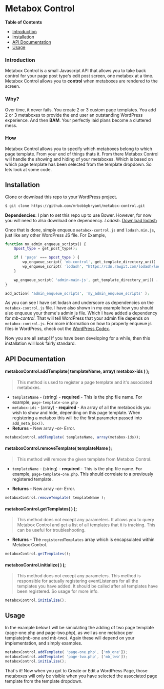 # Metabox Control
**Table of Contents**

- [Introduction](#Introduction)
- [Installation](#Installation)
- [API Documentation](#API_Documentation)
- [Usage](#Usage)

### Introduction
Metabox Control is a small Javascript API that allows you to take back control for your page post type's edit post screen, one metabox at a time. Metabox Control allows you to **control** when metaboxes are rendered to the screen.

### Why?
Over time, it never fails. You create 2 or 3 custom page templates. You add 2 or 3 metaboxes to provide the end user an outstanding WordPress experience. And then **BAM**. Your perfectly laid plans become a cluttered mess.

### How
Metabox Control allows you to specify which metaboxes belong to which page template. From your end of things thats it. From there Metabox Control will handle the showing and hiding of your metaboxes. Which is based on which page template has been selected from the template dropdown. So lets look at some code.

## Installation
Clone or download this repo to your WordPress project.
```sh
$ git clone https://github.com/mrbobbybryant/metabox-control.git
```
**Dependencies:**
I plan to set this repo up to use Bower. However, for now you will need to also download one dependency. *Lodash*.
[Download lodash](https://raw.githubusercontent.com/lodash/lodash/3.10.1/lodash.min.js)

Once that is done, simply enqueue ```metabox-control.js``` and ```lodash.min.js```, just like any other WordPress JS file. For Example,
```php
function my_admin_enqueue_scripts() {
	$post_type = get_post_type();

	if ( 'page' === $post_type ) {
		wp_enqueue_script( 'mb-control', get_template_directory_uri() . '/js/vendor/mb-control/metabox-control.js', array( 'underscore', 'lodash' ), '0.0.1', true );
		wp_enqueue_script( 'lodash', "https://cdn.rawgit.com/lodash/lodash/3.0.1/lodash.min.js", array( 'underscore' ), '3.0.1' ,true );
	}

	wp_enqueue_script( 'admin-main-js', get_template_directory_uri() . '/js/admin-main.js', array( 'mb-control' ), '20160104', true  );
}

add_action( 'admin_enqueue_scripts', 'my_admin_enqueue_scripts' );
```
As you can see I have set lodash and underscore as dependencies on the ```metabox-control.js``` file. I have also shown in my example how you should also enqueue your theme's admin js file. Which I have added a dependency for *mb-control*. That will tell WordPress that your admin file depends on ```metabox-control.js```. For more information on how to properly enqueue js files in WordPress, check out the [WordPress Codex](https://codex.wordpress.org/Function_Reference/wp_enqueue_script).

Now you are all setup! If you have been developing for a while, then this installation will look fairly standard.

## API Documentation
#### metaboxControl.addTemplate( templateName, array( metabox-ids ) );
> This method is used to register a page template
> and it's associated metaboxes.

- ```templateName``` - (string) - **required** - This is the php file name. For example, ```page-template-one.php```
- ```metabox-ids``` - (array) - **required** - An array of all the metabox ids you wish to show and hide, depending on this page template. When registering a metabox this will be the first parameter passed into ```add_meta_box()```.
- **Returns** - New array -or- Error.
```js
metaboxControl.addTemplate( templateName, array(metabox-ids));
```

#### metaboxControl.removeTemplate( templateName );
> This method will remove the given template from Metabox Control.

- ```templateName``` - (string) - **required** - This is the php file name. For example, ```page-template-one.php```. This should correlate to a previously registered template.

- **Returns** - New array -or- Error.
```js
metaboxControl.removeTemplate( templateName );
```

#### metaboxControl.getTemplates( ) );
> This method does not except any parameters. It allows you to query Metabox Control and get a list of all templates that it is tracking. This can be useful for troubleshooting.

- **Returns** - The ```registeredTemplates``` array which is encapsulated within Metabox Control.
```js
metaboxControl.getTemplates();
```

#### metaboxControl.initialize( ) );
> This method does not except any parameters. This method is responsible for actually registering eventListeners for all the templates you have added. It should be called after all templates have been registered. So usage for more info.

```js
metaboxControl.initialize();
```
## Usage

In the example below I will be simiulating the adding of two page template (page-one.php and page-two.php), as well as one metabox per template(mb-one and mb-two). Again these will depend on your implementation, and simply examples.
```js
metaboxControl.addTemplate( 'page-one.php', ['mb_one']);
metaboxControl.addTemplate( 'page-two.php', ['mb_two']);
metaboxControl.initialize();
```

That's it! Now when you got to Create or Edit a WordPress Page, those metaboxes will only be visible when you have selected the associated page template from the template dropdown.